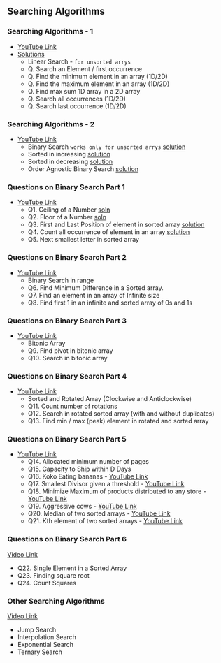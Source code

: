 
## Searching Algorithms
### Searching Algorithms - 1
- [YouTube Link](https://youtu.be/slqFdKVMjeQ)
- [Solutions](https://github.com/000deepak/java_Course_shaswatTiwari/blob/master/Lecture-017%20-%20Linear%20Search/code/LinearSearch.java)
    - Linear Search - `for unsorted arrys`
    - Q. Search an Element / first occurrence
    - Q. Find the minimum element in an array (1D/2D)
    - Q. Find the maximum element in an array (1D/2D)
    - Q. Find max sum 1D array in a 2D array
    - Q. Search all occurrences (1D/2D)
    - Q. Search last occurrence (1D/2D)

### Searching Algorithms - 2
- [YouTube Link](https://youtu.be/kOIECDEUzaI)
    - Binary Search  `works only for unsorted arrys`  [solution](https://github.com/000deepak/dsa/blob/master/src/Searching/BinarySearch.java)
    - Sorted in increasing [solution](https://github.com/000deepak/dsa/blob/master/src/Searching/BinarySearch.java)
    - Sorted in decreasing [solution](https://github.com/000deepak/dsa/blob/master/src/Searching/BinarySearch.java)
    - Order Agnostic Binary Search [solution](https://github.com/000deepak/dsa/blob/master/src/Searching/BinarySearch.java)

### Questions on Binary Search Part 1
- [YouTube Link](https://youtu.be/P-vl_BrdxJA)
    - Q1. Ceiling of a Number  [soln](https://github.com/000deepak/dsa/blob/master/src/Searching/BinarySearchFloorCeiling.java)
    - Q2. Floor of a Number  [soln](https://github.com/000deepak/dsa/blob/master/src/Searching/BinarySearchFloorCeiling.java)
    - Q3. First and Last Position of element in sorted array [solution](https://github.com/000deepak/dsa/blob/master/src/Searching/BinarySearch.java)
    - Q4. Count all occurrence of element in an array [solution](https://github.com/000deepak/dsa/blob/master/src/Searching/BinarySearch.java)
    - Q5. Next smallest letter in sorted array

### Questions on Binary Search Part 2
- [YouTube Link](https://youtu.be/DoVawmdh5NM)
    - Binary Search in range
    - Q6. Find Minimum Difference in a Sorted array.
    - Q7. Find an element in an array of Infinite size
    - Q8. Find first 1 in an infinite and sorted array of 0s and 1s

### Questions on Binary Search Part 3
- [YouTube Link](https://youtu.be/IK5eSvNw9Qw)
    - Bitonic Array
    - Q9. Find pivot in bitonic array
    - Q10. Search in bitonic array

### Questions on Binary Search Part 4
- [YouTube Link](https://youtu.be/n12QcCu8oBI)
    - Sorted and Rotated Array (Clockwise and Anticlockwise)
    - Q11. Count number of rotations
    - Q12. Search in rotated sorted array (with and without duplicates)
    - Q13. Find min / max (peak) element in rotated and sorted array

### Questions on Binary Search Part 5
- [YouTube Link](https://youtu.be/_4LmUWmmYbY)
    - Q14. Allocated minimum number of pages
    - Q15. Capacity to Ship within D Days
    - Q16. Koko Eating bananas - [YouTube Link](https://youtu.be/BUFHoQIOnAs)
    - Q17. Smallest Divisor given a threshold - [YouTube Link](https://youtu.be/pSGtbhpuhbk)
    - Q18. Minimize Maximum of products distributed to any store - [YouTube Link](https://youtu.be/4O6wrTtUQvY)
    - Q19. Aggressive cows - [YouTube Link](https://youtu.be/86xSPxfc4iQ)
    - Q20. Median of two sorted arrays - [YouTube Link](https://youtu.be/2BOgAlmyTkc)
    - Q21. Kth element of two sorted arrays - [YouTube Link](https://youtu.be/SB6j8D95eHM)

### Questions on Binary Search Part 6
[Video Link](https://youtu.be/f09DayNeigg)
- Q22. Single Element in a Sorted Array
- Q23. Finding square root
- Q24. Count Squares

### Other Searching Algorithms
[Video Link](https://youtu.be/rFwBm-VT99A)
- Jump Search
- Interpolation Search
- Exponential Search
- Ternary Search
